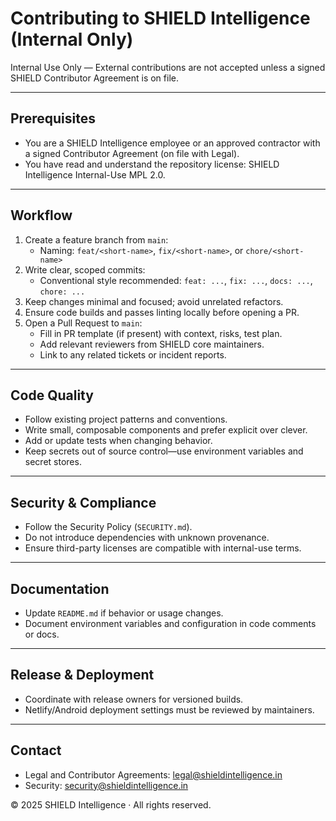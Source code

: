 # Contributing to SHIELD Intelligence (Internal Only)

Internal Use Only — External contributions are not accepted unless a signed SHIELD Contributor Agreement is on file.

---

## Prerequisites

- You are a SHIELD Intelligence employee or an approved contractor with a signed Contributor Agreement (on file with Legal).
- You have read and understand the repository license: SHIELD Intelligence Internal-Use MPL 2.0.

---

## Workflow

1. Create a feature branch from `main`:
   - Naming: `feat/<short-name>`, `fix/<short-name>`, or `chore/<short-name>`
2. Write clear, scoped commits:
   - Conventional style recommended: `feat: ...`, `fix: ...`, `docs: ...`, `chore: ...`
3. Keep changes minimal and focused; avoid unrelated refactors.
4. Ensure code builds and passes linting locally before opening a PR.
5. Open a Pull Request to `main`:
   - Fill in PR template (if present) with context, risks, test plan.
   - Add relevant reviewers from SHIELD core maintainers.
   - Link to any related tickets or incident reports.

---

## Code Quality

- Follow existing project patterns and conventions.
- Write small, composable components and prefer explicit over clever.
- Add or update tests when changing behavior.
- Keep secrets out of source control—use environment variables and secret stores.

---

## Security & Compliance

- Follow the Security Policy (`SECURITY.md`).
- Do not introduce dependencies with unknown provenance.
- Ensure third-party licenses are compatible with internal-use terms.

---

## Documentation

- Update `README.md` if behavior or usage changes.
- Document environment variables and configuration in code comments or docs.

---

## Release & Deployment

- Coordinate with release owners for versioned builds.
- Netlify/Android deployment settings must be reviewed by maintainers.

---

## Contact

- Legal and Contributor Agreements: legal@shieldintelligence.in
- Security: security@shieldintelligence.in

© 2025 SHIELD Intelligence · All rights reserved.
